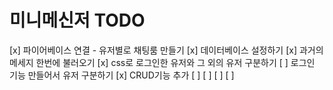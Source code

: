 # 미니메신저 TODO

[x] 파이어베이스 연결 - 유저별로 채팅룸 만들기
[x] 데이터베이스 설정하기
[x] 과거의 메세지 한번에 불러오기
[x] css로 로그인한 유저와 그 외의 유저 구분하기
[ ] 로그인 기능 만들어서 유저 구분하기
[x] CRUD기능 추가
[ ]
[ ]
[ ]
[ ]
